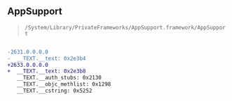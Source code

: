 ## AppSupport

> `/System/Library/PrivateFrameworks/AppSupport.framework/AppSupport`

```diff

-2631.0.0.0.0
-  __TEXT.__text: 0x2e3b4
+2633.0.0.0.0
+  __TEXT.__text: 0x2e3b8
   __TEXT.__auth_stubs: 0x2130
   __TEXT.__objc_methlist: 0x1298
   __TEXT.__cstring: 0x5252

```
